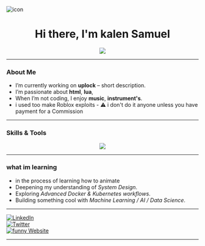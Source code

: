 ![icon](https://github.com/user-attachments/assets/c4b25443-b306-4fb9-b3e0-4cefe39a6b61)

<div align="center">
  <h1>Hi there, I'm kalen Samuel </h1>
  <p>
    <img src="https://readme-typing-svg.herokuapp.com/?font=Inter&size=48&center=true&vCenter=true&width=500&height=70&color=4493F8&duration=4000&lines=Hi+There!+I%27m+selensky+.;+Welcome+to+my+GitHub+Profile!" />
  </p>
</div>

---

###  About Me

- I’m currently working on **uplock** – short description.  
- I’m passionate about **html**, **lua**, 
- When I’m not coding, I enjoy **music**, **instrument's**.  
- i used too make Roblox exploits - ⚠️ i don't do it anyone unless you have payment for a Commission
---

###  Skills & Tools

<p align="center">
  <img src="https://skillicons.dev/icons?i=python,js,react,nodejs,html,css,git,linux,aws,postgres" />
</p>

---
### what im learning 
- in the process of learning how to animate
- Deepening my understanding of *System Design*.  
- Exploring *Advanced Docker & Kubernetes workflows*.  
- Building something cool with *Machine Learning / AI / Data Science*.
  
---

[![LinkedIn](https://img.shields.io/badge/LinkedIn-0077B5?style=for-the-badge&logo=linkedin&logoColor=white)](https://linkedin.com/in/samuel-undefined-759328384?trk=contact-info)  
[![Twitter](https://img.shields.io/badge/Twitter-1DA1F2?style=for-the-badge&logo=twitter&logoColor=white)](https://twitter.com/selenskyski)  
[![funny Website](https://img.shields.io/badge/Website-333333?style=for-the-badge&logo=aboutme&logoColor=white)](https://selenskyski.github.io/selenskyski/)  

---



